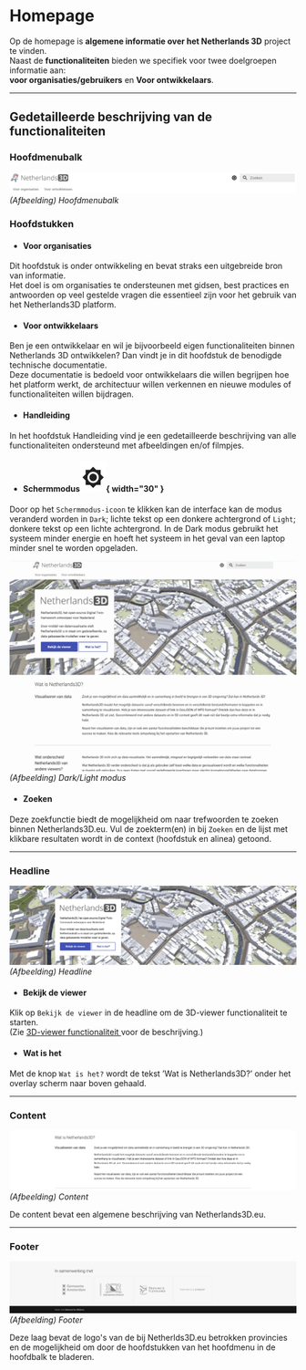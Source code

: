 # Homepage
Op de homepage is **algemene informatie over het Netherlands 3D** project te vinden.  
Naast de **functionaliteiten** bieden we specifiek voor twee doelgroepen informatie aan:  
**voor organisaties/gebruikers** en **Voor ontwikkelaars**.

---

## Gedetailleerde beschrijving van de functionaliteiten

### **Hoofdmenubalk**

![Building Blocks](../handleiding/imgs/hoofdmenubalk.png)
_(Afbeelding) Hoofdmenubalk_

### **Hoofdstukken**

* #### **Voor organisaties**   
Dit hoofdstuk is onder ontwikkeling en bevat straks een uitgebreide bron van informatie.  
Het doel is om organisaties te ondersteunen met gidsen, best practices en antwoorden op veel gestelde vragen die essentieel zijn voor het gebruik van het Netherlands3D platform. 
 
* #### **Voor ontwikkelaars**   
Ben je een ontwikkelaar en wil je bijvoorbeeld eigen functionaliteiten binnen Netherlands 3D ontwikkelen? Dan vindt je in dit hoofdstuk de benodigde technische documentatie.  
Deze documentatie is bedoeld voor ontwikkelaars die willen begrijpen hoe het platform werkt, de architectuur willen verkennen en nieuwe modules of functionaliteiten willen bijdragen.

* #### **Handleiding**   
In het hoofdstuk Handleiding vind je een gedetailleerde beschrijving van alle functionaliteiten ondersteund met afbeeldingen en/of filmpjes. 

* #### **Schermmodus**![Building Blocks](../handleiding/imgs/schermmodus.icon.png){ width="30" }   
Door op het `Schermmodus-icoon` te klikken kan de interface kan de modus veranderd worden in `Dark`; lichte tekst op een donkere achtergrond of `Light`; donkere tekst op een lichte achtergrond. In de Dark modus gebruikt het systeem minder energie en hoeft het systeem in het geval van een laptop minder snel te worden opgeladen.

![Building Blocks](../handleiding/imgs/schermmodus.gif)
_(Afbeelding) Dark/Light modus_

* #### **Zoeken**   
Deze zoekfunctie biedt de mogelijkheid om naar trefwoorden te zoeken binnen Netherlands3D.eu. Vul de zoekterm(en) in bij `Zoeken` en de lijst met klikbare resultaten wordt in de context (hoofdstuk en alinea) getoond.

---

###  **Headline**

![Building Blocks](../handleiding/imgs/headliner.png)
_(Afbeelding) Headline_

* #### **Bekijk de viewer**   
Klik op `Bekijk de viewer` in de headline om de 3D-viewer functionaliteit te starten.  
(Zie [3D-viewer functionaliteit ](/docs/handleiding/3D-viewer/) voor de beschrijving.)  
 
* #### **Wat is het**   
Met de knop `Wat is het?` wordt de tekst ’Wat is Netherlands3D?’ onder het overlay scherm naar boven gehaald.

---

###  **Content**

![Building Blocks](../handleiding/imgs/content.png)
_(Afbeelding) Content_

De content bevat een algemene beschrijving van Netherlands3D.eu.

---

### **Footer** 

![Building Blocks](../handleiding/imgs/footer.png)
_(Afbeelding)  Footer_

Deze laag bevat de logo's van de bij Netherlds3D.eu betrokken provincies en de mogelijkheid om door de hoofdstukken van het hoofdmenu in de hoofdbalk te bladeren.